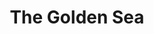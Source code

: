 ---
artist: Surgeon
title: 'The Golden Sea'
apple_link: 'https://music.apple.com/us/album/the-golden-sea-single/1499631066'
link: 'https://www.dropbox.com/s/34n2x9znwjqknnr/Surgeon.zip?dl=1'
content: ""
new_image: ../assets/FFWD/Surgeon.jpg
published_date: '2020-03-24T02:34:13.000Z'
---